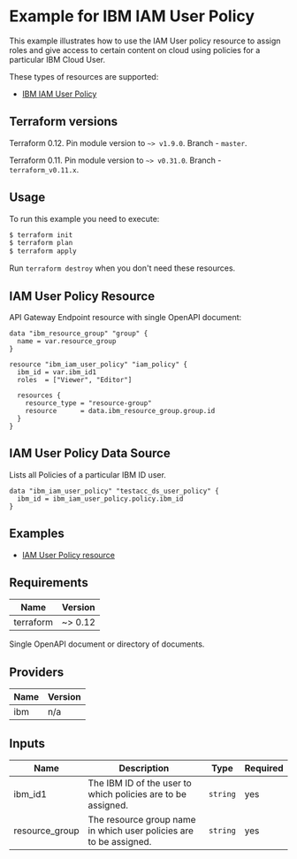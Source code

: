 # Example for IBM IAM User Policy

This example illustrates how to use the IAM User policy resource to assign roles and give access to certain content on cloud using policies for a particular IBM Cloud User. 

These types of resources are supported:

* [IBM IAM User Policy](https://cloud.ibm.com/docs/terraform?topic=terraform-iam-resources#iam-user-policy)

## Terraform versions

Terraform 0.12. Pin module version to `~> v1.9.0`. Branch - `master`.

Terraform 0.11. Pin module version to `~> v0.31.0`. Branch - `terraform_v0.11.x`.

## Usage

To run this example you need to execute:

```bash
$ terraform init
$ terraform plan
$ terraform apply
```

Run `terraform destroy` when you don't need these resources.


## IAM User Policy Resource

API Gateway Endpoint resource with single OpenAPI document:

```hcl
data "ibm_resource_group" "group" {
  name = var.resource_group
}

resource "ibm_iam_user_policy" "iam_policy" {
  ibm_id = var.ibm_id1
  roles  = ["Viewer", "Editor"]

  resources {
    resource_type = "resource-group"
    resource      = data.ibm_resource_group.group.id
  }
}
```
##  IAM User Policy Data Source
Lists all Policies of a particular IBM ID user.

```hcl
data "ibm_iam_user_policy" "testacc_ds_user_policy" {
  ibm_id = ibm_iam_user_policy.policy.ibm_id
}
```

## Examples

* [IAM User Policy resource](https://github.com/Mavrickk3/terraform-provider-ibm/tree/master/examples/ibm-iam-policy)

<!-- BEGINNING OF PRE-COMMIT-TERRAFORM DOCS HOOK -->
## Requirements

| Name | Version |
|------|---------|
| terraform | ~> 0.12 |

Single OpenAPI document or directory of documents.

## Providers

| Name | Version |
|------|---------|
| ibm | n/a |

## Inputs

| Name | Description | Type | Required |
|------|-------------|------|---------|
| ibm_id1 | The IBM ID of the user to which policies are to be assigned. | `string` | yes |
| resource_group | The resource group name in which user policies are to be assigned. | `string` | yes |


<!-- END OF PRE-COMMIT-TERRAFORM DOCS HOOK -->
